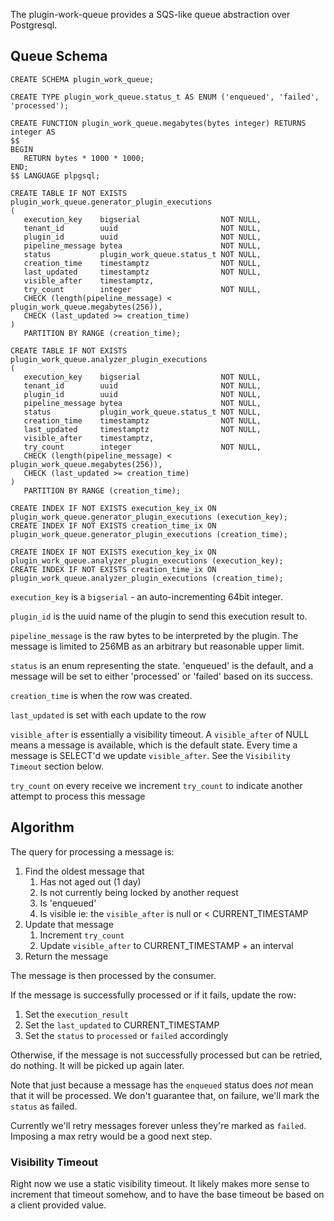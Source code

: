 The plugin-work-queue provides a SQS-like queue abstraction over Postgresql.

## Queue Schema
```postgresql
CREATE SCHEMA plugin_work_queue;

CREATE TYPE plugin_work_queue.status_t AS ENUM ('enqueued', 'failed', 'processed');

CREATE FUNCTION plugin_work_queue.megabytes(bytes integer) RETURNS integer AS
$$
BEGIN
   RETURN bytes * 1000 * 1000;
END;
$$ LANGUAGE plpgsql;

CREATE TABLE IF NOT EXISTS plugin_work_queue.generator_plugin_executions
(
   execution_key    bigserial                  NOT NULL,
   tenant_id        uuid                       NOT NULL,
   plugin_id        uuid                       NOT NULL,
   pipeline_message bytea                      NOT NULL,
   status           plugin_work_queue.status_t NOT NULL,
   creation_time    timestamptz                NOT NULL,
   last_updated     timestamptz                NOT NULL,
   visible_after    timestamptz,
   try_count        integer                    NOT NULL,
   CHECK (length(pipeline_message) < plugin_work_queue.megabytes(256)),
   CHECK (last_updated >= creation_time)
)
   PARTITION BY RANGE (creation_time);

CREATE TABLE IF NOT EXISTS plugin_work_queue.analyzer_plugin_executions
(
   execution_key    bigserial                  NOT NULL,
   tenant_id        uuid                       NOT NULL,
   plugin_id        uuid                       NOT NULL,
   pipeline_message bytea                      NOT NULL,
   status           plugin_work_queue.status_t NOT NULL,
   creation_time    timestamptz                NOT NULL,
   last_updated     timestamptz                NOT NULL,
   visible_after    timestamptz,
   try_count        integer                    NOT NULL,
   CHECK (length(pipeline_message) < plugin_work_queue.megabytes(256)),
   CHECK (last_updated >= creation_time)
)
   PARTITION BY RANGE (creation_time);

CREATE INDEX IF NOT EXISTS execution_key_ix ON plugin_work_queue.generator_plugin_executions (execution_key);
CREATE INDEX IF NOT EXISTS creation_time_ix ON plugin_work_queue.generator_plugin_executions (creation_time);

CREATE INDEX IF NOT EXISTS execution_key_ix ON plugin_work_queue.analyzer_plugin_executions (execution_key);
CREATE INDEX IF NOT EXISTS creation_time_ix ON plugin_work_queue.analyzer_plugin_executions (creation_time);
```

`execution_key` is a `bigserial` - an auto-incrementing 64bit integer.

`plugin_id` is the uuid name of the plugin to send this execution result to.

`pipeline_message` is the raw bytes to be interpreted by the plugin. The message is limited to 256MB as an arbitrary but
reasonable upper limit.

`status` is an enum representing the state. 'enqueued' is the default, and a message will be set to either 'processed' or 'failed' based on its success.

`creation_time` is when the row was created.

`last_updated` is set with each update to the row

`visible_after` is essentially a visibility timeout. A `visible_after` of NULL means a message is available, which
is the default state. Every time a message is SELECT'd we update `visible_after`. See the `Visibility Timeout` section
below.

`try_count` on every receive we increment `try_count` to indicate another attempt to process this message


## Algorithm
The query for processing a message is:

1. Find the oldest message that
    1. Has not aged out (1 day)
    2. Is not currently being locked by another request
    3. Is 'enqueued'
    4. Is visible ie: the `visible_after` is null or < CURRENT_TIMESTAMP
2. Update that message
    1. Increment `try_count`
    2. Update `visible_after` to CURRENT_TIMESTAMP + an interval
3. Return the message

The message is then processed by the consumer.

If the message is successfully processed or if it fails, update the row:
1. Set the `execution_result`
2. Set the `last_updated` to CURRENT_TIMESTAMP
3. Set the `status` to `processed` or `failed` accordingly

Otherwise, if the message is not successfully processed but can be retried,
do nothing. It will be picked up again later.

Note that just because a message has the `enqueued` status does *not* mean that it will be processed. We don't
guarantee that, on failure, we'll mark the `status` as failed.

Currently we'll retry messages forever unless they're marked as `failed`. Imposing a max retry would be a good
next step.

### Visibility Timeout
Right now we use a static visibility timeout. It likely makes more sense to increment that timeout somehow,
and to have the base timeout be based on a client provided value.